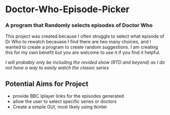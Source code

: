 # Doctor-Who-Episode-Picker
### A program that Randomly selects episodes of Doctor Who

This project was created because I often struggle to select what episode of Dr Who to rewatch becauase I find there are two many choices, and I wanted to create a program to create random suggestions. I am creating this for my own benefit but you are welcome to use it if you find it helpful.

*I will probably only be including the revided show (RTD and beyond) as I do not have a way to easily watch the classic series*

## Potential Aims for Project
- provide BBC Iplayer links for the episodes generated
- allow the user to select specific series or doctors
- Create a simple GUI, most likely using tkinter
